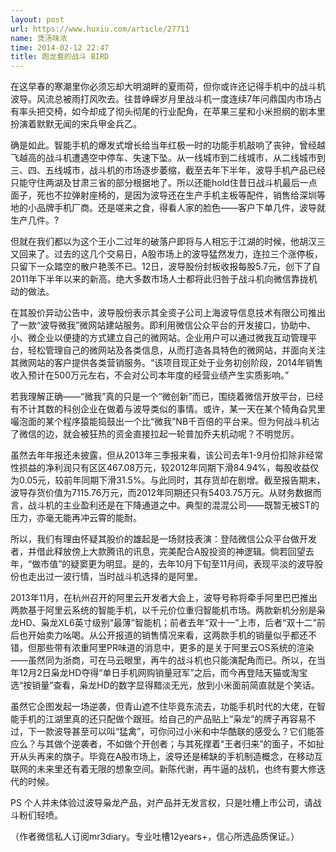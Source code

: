 ```yaml
---
layout: post
url: https://www.huxiu.com/article/27711
name: 煲汤味浓
time: 2014-02-12 22:47
title: 跑龙套的战斗 BIRD
---
```

在这早春的寒潮里你必须忘却大明湖畔的夏雨荷，但你或许还记得手机中的战斗机波导。风流总被雨打风吹去。往昔峥嵘岁月里战斗机一度连续7年问鼎国内市场占有率头把交椅，如今却成了彻头彻尾的行业配角，在苹果三星和小米担纲的剧本里扮演着默默无闻的宋兵甲金兵乙。

确是如此。智能手机的爆发式增长给当年红极一时的功能手机敲响了丧钟，曾经越飞越高的战斗机遭遇空中停车、失速下坠。从一线城市到二线城市，从二线城市到三、四、五线城市，战斗机的市场逐步萎缩，截至去年下半年，波导手机产品已经只能守住两湖及甘肃三省的部分根据地了。所以还能hold住昔日战斗机最后一点面子，死也不拉弹射座椅的，是因为波导还在生产手机主板等配件，销售给深圳等地的小品牌手机厂商。还是嗟来之食，得看人家的脸色——客户下单几件，波导就生产几件。?

但就在我们都以为这个王小二过年的破落户即将与人相忘于江湖的时候，他胡汉三又回来了。过去的这几个交易日，A股市场上的波导猛然发力，连拉三个涨停板，只留下一众踏空的散户艳羡不已。12日，波导股份封板收报每股5.7元，创下了自2011年下半年以来的新高。绝大多数市场人士都将此归咎于战斗机向微信靠拢机动的做法。

在其股价异动公告中，波导股份表示其全资子公司上海波导信息技术有限公司推出了一款“波导微我”微网站建站服务。即利用微信公众平台的开发接口，协助中、小、微企业以便捷的方式建立自己的微网站。企业用户可以通过微我互动管理平台，轻松管理自己的微网站及各类信息，从而打造各具特色的微网站，并面向关注其微网站的客户提供各类营销服务。“该项目现正处于业务初创阶段，2014年销售收入预计在500万元左右，不会对公司本年度的经营业绩产生实质影响。”

若我理解正确——“微我”真的只是一个“微创新”而已，围绕着微信开放平台，已经有不计其数的科创企业在做着与波导类似的事情。或许，某一天在某个犄角旮旯里嘬泡面的某个程序猿能捣鼓出一个比“微我”NB千百倍的平台来。但为何战斗机沾了微信的边，就会被狂热的资金直接拉起一轮普加乔夫机动呢？不明觉厉。

虽然去年年报还未披露，但从2013年三季报来看，该公司去年1-9月份扣除非经常性损益的净利润只有区区467.08万元，较2012年同期下滑84.94%，每股收益仅为0.05元，较前年同期下滑31.5%。与此同时，其存货却在剧增。截至报告期末，波导存货价值为7115.76万元，而2012年同期还只有5403.75万元。从财务数据而言，战斗机的主业盈利还是在下降通道之中。典型的混混公司——既暂无被ST的压力，亦毫无能再冲云霄的能耐。

所以，我们有理由怀疑其股价的雄起是一场财技表演：登陆微信公众平台做开发者，并借此释放傍上大款腾讯的讯息，完美配合A股投资的神逻辑。倘若回望去年，“做市值”的疑窦更为明显。是的，去年10月下旬至11月间，表现平淡的波导股份也走出过一波行情，当时战斗机选择的是阿里。

2013年11月，在杭州召开的阿里云开发者大会上，波导号称将牵手阿里巴巴推出两款基于阿里云系统的智能手机，以千元价位重归智能机市场。两款新机分别是枭龙HD、枭龙XL6英寸级别“最薄”智能机；前者去年“双十一”上市，后者“双十二”前后也开始卖力吆喝。从公开报道的销售情况来看，这两款手机的销量似乎都还不错，但那些带有浓重阿里PR味道的消息中，更多的是关于阿里云OS系统的渲染——虽然同为浙商，可在马云眼里，再牛的战斗机也只能演配角而已。所以，在当年12月2日枭龙HD夺得“单日手机网购销量冠军”之后，而今再登陆天猫或淘宝选“按销量”查看，枭龙HD的数字显得黯淡无光，放到小米面前简直就是个笑话。

虽然它企图发起一场逆袭，但青山遮不住毕竟东流去，功能手机时代的大佬，在智能手机的江湖里真的还只配做个跟班。给自己的产品贴上“枭龙”的牌子再容易不过，下一款波导甚至可以叫“猛禽”，可你问过小米和中华酷联的感受么？它们能答应么？与其做个逆袭者，不如做个开创者；与其死撑着“王者归来”的面子，不如扯开从头再来的旗子。毕竟在A股市场上，波导还是稀缺的手机制造概念，在移动互联网的未来里还有着无限的想象空间。新陈代谢，再牛逼的战机，也终有要大修迭代的时候。

PS 个人并未体验过波导枭龙产品，对产品并无发言权，只是吐槽上市公司，请战斗粉们轻喷。

（作者微信私人订阅mr3diary。专业吐槽12years+，信心所选品质保证。）

